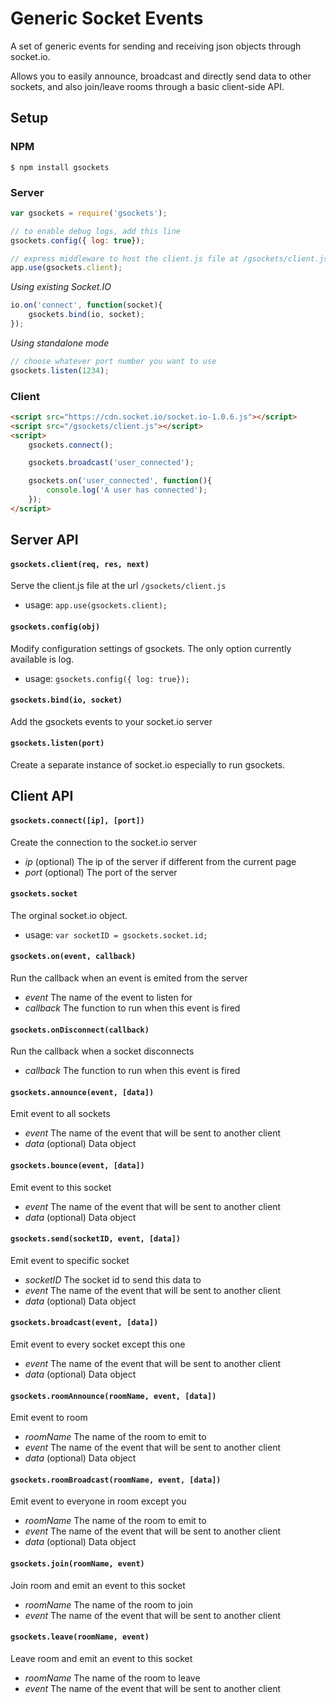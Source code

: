 # Generic Socket Events

A set of generic events for sending and receiving json objects through socket.io.

Allows you to easily announce, broadcast and directly send data to other sockets, and also join/leave rooms through a basic client-side API.

## Setup

### NPM

```
$ npm install gsockets
```

### Server

```javascript
var gsockets = require('gsockets');

// to enable debug logs, add this line
gsockets.config({ log: true});

// express middleware to host the client.js file at /gsockets/client.js
app.use(gsockets.client);
```

_Using existing Socket.IO_

```javascript
io.on('connect', function(socket){
	gsockets.bind(io, socket);
});
```

_Using standalone mode_

```javascript
// choose whatever port number you want to use
gsockets.listen(1234);
```

### Client

```html
<script src="https://cdn.socket.io/socket.io-1.0.6.js"></script>
<script src="/gsockets/client.js"></script>
<script>
	gsockets.connect();

	gsockets.broadcast('user_connected');

	gsockets.on('user_connected', function(){
		console.log('A user has connected');
	});
</script>
```


## Server API

#### `gsockets.client(req, res, next)`

Serve the client.js file at the url `/gsockets/client.js`

 * usage: `app.use(gsockets.client);`



#### `gsockets.config(obj)`

Modify configuration settings of gsockets. The only option currently available is log.

 * usage: `gsockets.config({ log: true});`



#### `gsockets.bind(io, socket)`

Add the gsockets events to your socket.io server



#### `gsockets.listen(port)`

Create a separate instance of socket.io especially to run gsockets.



## Client API



#### `gsockets.connect([ip], [port])`

Create the connection to the socket.io server
 
 * _ip_ (optional) The ip of the server if different from the current page
 * _port_ (optional) The port of the server



#### `gsockets.socket`

The orginal socket.io object.

 * usage: `var socketID = gsockets.socket.id;`



#### `gsockets.on(event, callback)`

Run the callback when an event is emited from the server

 * _event_ The name of the event to listen for
 * _callback_ The function to run when this event is fired



#### `gsockets.onDisconnect(callback)`

Run the callback when a socket disconnects

 * _callback_ The function to run when this event is fired



#### `gsockets.announce(event, [data])`

Emit event to all sockets

 * _event_ The name of the event that will be sent to another client
 * _data_ (optional) Data object



#### `gsockets.bounce(event, [data])`

Emit event to this socket

 * _event_ The name of the event that will be sent to another client
 * _data_ (optional) Data object



#### `gsockets.send(socketID, event, [data])`

Emit event to specific socket

 * _socketID_ The socket id to send this data to
 * _event_ The name of the event that will be sent to another client
 * _data_ (optional) Data object



#### `gsockets.broadcast(event, [data])`

Emit event to every socket except this one

 * _event_ The name of the event that will be sent to another client
 * _data_ (optional) Data object



#### `gsockets.roomAnnounce(roomName, event, [data])`

Emit event to room

 * _roomName_ The name of the room to emit to
 * _event_ The name of the event that will be sent to another client
 * _data_ (optional) Data object



#### `gsockets.roomBroadcast(roomName, event, [data])`

Emit event to everyone in room except you

 * _roomName_ The name of the room to emit to
 * _event_ The name of the event that will be sent to another client
 * _data_ (optional) Data object



#### `gsockets.join(roomName, event)`

Join room and emit an event to this socket

 * _roomName_ The name of the room to join
 * _event_ The name of the event that will be sent to another client



#### `gsockets.leave(roomName, event)`

Leave room and emit an event to this socket

 * _roomName_ The name of the room to leave
 * _event_ The name of the event that will be sent to another client